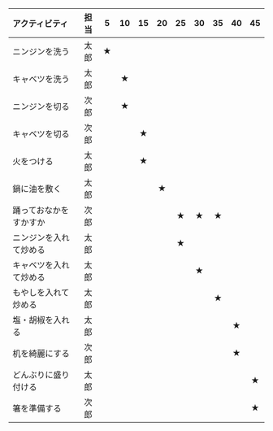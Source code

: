 | アクティビティ | 担当 | 5 | 10 | 15 | 20 | 25 | 30 | 35 | 40 | 45 |
| :--- | :---: | :---: | :---: | :---: | :---: | :---: | :---: |  :---: | :---: | :---: | 
| ニンジンを洗う | 太郎 | ★ |  |  |  |  |  |  |  |  |
| キャベツを洗う | 太郎 |  | ★ |  |  |  |  |  |  |  |
| ニンジンを切る | 次郎 |  | ★ |  |  |  |  |  |  |  |
| キャベツを切る | 次郎 |  |  | ★ |  |  |  |  |  |  |
| 火をつける | 太郎 |  |  | ★ |  |  |  |  |  |  |
| 鍋に油を敷く | 太郎 |  |  |  | ★ |  |  |  |  |  |
| 踊っておなかをすかすか | 次郎 |  |  |  |  | ★ | ★ | ★ |  |  |
| ニンジンを入れて炒める | 太郎 |  |  |  |  | ★ |  |  |  |  |
| キャベツを入れて炒める | 太郎 |  |  |  |  |  | ★ |  |  |  |
| もやしを入れて炒める | 太郎 |  |  |  |  |  |  | ★ |  |  |
| 塩・胡椒を入れる | 太郎 |  |  |  |  |  |  |  | ★ |  |
| 机を綺麗にする | 次郎 |  |  |  |  |  |  |  | ★ |  |
| どんぶりに盛り付ける | 太郎 |  |  |  |  |  |  |  |  | ★ |
| 箸を準備する | 次郎 |  |  |  |  |  |  |  |  | ★ |
